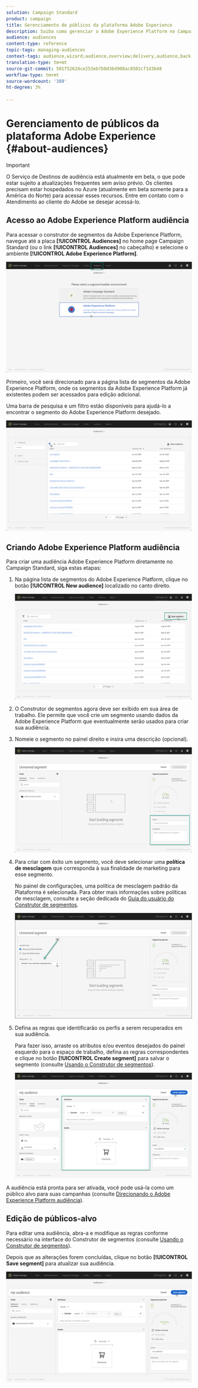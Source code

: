 ```yaml
---
solution: Campaign Standard
product: campaign
title: Gerenciamento de públicos da plataforma Adobe Experience
description: Saiba como gerenciar o Adobe Experience Platform no Campaign Standard.
audience: audiences
content-type: reference
topic-tags: managing-audiences
context-tags: audience,wizard;audience,overview;delivery,audience,back
translation-type: tm+mt
source-git-commit: 501f52624ce253eb7b0d36d908ac8502cf1d3b48
workflow-type: tm+mt
source-wordcount: '389'
ht-degree: 3%

---
```



# Gerenciamento de públicos da plataforma Adobe Experience {#about-audiences}

>[!IMPORTANT]
>
>O Serviço de Destinos de audiência está atualmente em beta, o que pode estar sujeito a atualizações frequentes sem aviso prévio. Os clientes precisam estar hospedados no Azure (atualmente em beta somente para a América do Norte) para acessar esses recursos. Entre em contato com o Atendimento ao cliente do Adobe se desejar acessá-lo.

## Acesso ao Adobe Experience Platform audiência

Para acessar o construtor de segmentos da Adobe Experience Platform, navegue até a placa **[!UICONTROL Audiences]** no home page Campaign Standard (ou o link **[!UICONTROL Audiences]** no cabeçalho) e selecione o ambiente **[!UICONTROL Adobe Experience Platform]**.

![](assets/aep_audiences_access.png)

Primeiro, você será direcionado para a página lista de segmentos da Adobe Experience Platform, onde os segmentos da Adobe Experience Platform já existentes podem ser acessados para edição adicional.

Uma barra de pesquisa e um filtro estão disponíveis para ajudá-lo a encontrar o segmento do Adobe Experience Platform desejado.

![](assets/aep_audiences_list.png)

## Criando Adobe Experience Platform audiência

Para criar uma audiência Adobe Experience Platform diretamente no Campaign Standard, siga estas etapas:

1. Na página lista de segmentos do Adobe Experience Platform, clique no botão **[!UICONTROL New audience]** localizado no canto direito.

   ![](assets/aep_audiences_creation_create.png)

1. O Construtor de segmentos agora deve ser exibido em sua área de trabalho. Ele permite que você crie um segmento usando dados da Adobe Experience Platform que eventualmente serão usados para criar sua audiência.

1. Nomeie o segmento no painel direito e insira uma descrição (opcional).

   ![](assets/aep_audiences_creation_edit_name.png)

1. Para criar com êxito um segmento, você deve selecionar uma **política de mesclagem** que corresponda à sua finalidade de marketing para esse segmento.

   No painel de configurações, uma política de mesclagem padrão da Plataforma é selecionada. Para obter mais informações sobre políticas de mesclagem, consulte a seção dedicada do [Guia do usuário do Construtor de segmentos](https://docs.adobe.com/content/help/en/experience-platform/segmentation/ui/overview.html).

   ![](assets/aep_audiences_mergepolicy.png)

1. Defina as regras que identificarão os perfis a serem recuperados em sua audiência.

   Para fazer isso, arraste os atributos e/ou eventos desejados do painel esquerdo para o espaço de trabalho, defina as regras correspondentes e clique no botão **[!UICONTROL Create segment]** para salvar o segmento (consulte [Usando o Construtor de segmentos](../../audiences/using/aep-using-segment-builder.md)).

   ![](assets/aep_audiences_creation_query.png)

A audiência está pronta para ser ativada, você pode usá-la como um público alvo para suas campanhas (consulte [Direcionando o Adobe Experience Platform audiência](../../automating/using/aep-targeting-audiences.md)).

## Edição de públicos-alvo

Para editar uma audiência, abra-a e modifique as regras conforme necessário na interface do Construtor de segmentos (consulte [Usando o Construtor de segmentos](../../audiences/using/aep-using-segment-builder.md)).

Depois que as alterações forem concluídas, clique no botão **[!UICONTROL Save segment]** para atualizar sua audiência.

![](assets/aep_audiences_editing.png)
